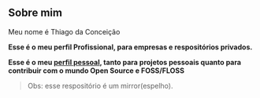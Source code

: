 ## Sobre mim
Meu nome é Thiago da Conceição

**Esse é o meu perfil Profissional, para empresas e respositórios privados.**

**Esse é o meu [perfil pessoal](https://codeberg.org/thiagodaconceicao), tanto para projetos pessoais quanto para contribuir com o mundo Open Source e FOSS/FLOSS**

> Obs: esse respositório é um mirror(espelho).